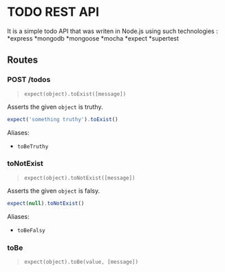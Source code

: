 # TODO REST API 

It is a simple todo API that was writen in Node.js using such technologies :
*express
*mongodb
  *mongoose
*mocha
  *expect
  *supertest

## Routes

### POST /todos

> `expect(object).toExist([message])`

Asserts the given `object` is truthy.

```js
expect('something truthy').toExist()
```

Aliases:
  - `toBeTruthy`

### toNotExist

> `expect(object).toNotExist([message])`

Asserts the given `object` is falsy.

```js
expect(null).toNotExist()
```

Aliases:
  - `toBeFalsy`

### toBe

> `expect(object).toBe(value, [message])`

